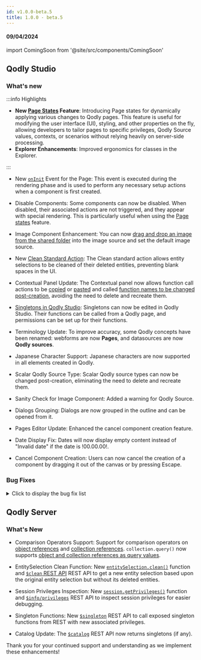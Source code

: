 ```yaml
---
id: v1.0.0-beta.5
title: 1.0.0 - beta.5
---
```




#### 09/04/2024

import ComingSoon from '@site/src/components/ComingSoon'


## Qodly Studio

<h3>What's new</h3>

:::info Highlights

- **New [Page States](../studio/pageLoaders/states/stateOverview.md) Feature**: Introducing Page states for dynamically applying various changes to Qodly pages. This feature is useful for modifying the user interface (UI), styling, and other properties on the fly, allowing developers to tailor pages to specific privileges, Qodly Source values, contexts, or scenarios without relying heavily on server-side processing.
- **Explorer Enhancements**: Improved ergonomics for classes in the Explorer.

:::

- New [`onInit`](../studio/pageLoaders/pageLoaderOverview#triggers-and-events) Event for the Page: This event is executed during the rendering phase and is used to perform any necessary setup actions when a component is first created.

- Disable Components: Some components can now be disabled. When disabled, their associated actions are not triggered, and they appear with special rendering. This is particularly useful when using the [Page states](../studio/pageLoaders/states/stateOverview.md) feature.

- Image Component Enhancement: You can now [drag and drop an image from the shared folder](../studio/pageLoaders/components/image.md#drag-and-drop-from-shared-folder) into the image source and set the default image source.

- New [Clean Standard Action](../studio/pageLoaders/events.md#qodly-sources): The Clean standard action allows entity selections to be cleaned of their deleted entities, preventing blank spaces in the UI.

- Contextual Panel Update: The Contextual panel now allows function call actions to be [copied](../studio/pageLoaders/events#copying-an-event-action) or [pasted](../studio/pageLoaders/events#pasting-an-event-action) and called [function names to be changed post-creation](../studio/pageLoaders/events#modifying-a-function-call), avoiding the need to delete and recreate them.

- [Singletons in Qodly Studio](../language/basics/lang-classes.md#singleton-classes): Singletons can now be edited in Qodly Studio. Their functions can be called from a Qodly page, and permissions can be set up for their functions.

- Terminology Update: To improve accuracy, some Qodly concepts have been renamed: webforms are now **Pages**, and datasources are now **Qodly sources**.

- Japanese Character Support: Japanese characters are now supported in all elements created in Qodly.

- Scalar Qodly Source Type: Scalar Qodly source types can now be changed post-creation, eliminating the need to delete and recreate them.

- Sanity Check for Image Component: Added a warning for Qodly Source.

- Dialogs Grouping: Dialogs are now grouped in the outline and can be opened from it.

- Pages Editor Update: Enhanced the cancel component creation feature.

- Date Display Fix: Dates will now display empty content instead of "Invalid date" if the date is !00.00.00!.

- Cancel Component Creation: Users can now cancel the creation of a component by dragging it out of the canvas or by pressing Escape.


<h3>Bug Fixes </h3>

<details><summary>Click to display the bug fix list</summary>

- Object displays date instead of number.
- Setting the pagesize on qodly source at creation is not saved.
- Calling singleton computed property resets Qodly Page unexpectedly.
- Properties panel - The lowercase has the uppercase icon in the transform properties.
- Qodly sources - The initial value input doesn't have a right border color for array and object types. - The dialog's icon is tiny if the name of the dialog is very long.
- Disable component - Some components can't be disabled.
- There is no edition control when we modify the initial value (qodly source of type Date).
- the qodly sources color selector should be disabled (same as dialogs).
- the green line persists when we D & D a column in datatable.
- Explorer (Classes) - The folder is empty for new projects.
- Dialogs - On Init event freezes the page.
- Event action prototype is not updated When the user validates the new called function.
- Contextual Panel - the function edit pop up is missplaced.
- Select Input - default value should be before options.
- Matrix - For a collection of objects, the selected element is not set properly at first loading.
- The position of sanity check inspector is not correct when we change the size of the contextual panel.
- Dialogs - Popup not displayed after a function call.
- self.disabled css not applicable in build mode.
- Data not displayed in webform loader.
- Unwanted repeated event.
- Explorer (Classes) - Rename a dataclass in the model causes the classes turn to grey in the Explorer.
- Explorer (Classes) - Sometimes a Dataclass folder is closed without any user action for that.
- Explorer (Classes) - Rename a user class to an existing ORDA Data Model Class should be impossible.
- Failed to open the file when we renamed the dataclass in the model. (ref. Q169-2863)
- Time - Time attribute of a saved entity received from the server is not displayed.
- Dialogs - D&D a component after a component followed by a dialog does not show the green line.
- Parentheses in a comment are rendered with colors.
- Expanding outline of a page not working.
- Dialog button shows nothing whereas Dialogs exist for the webform.
- Explorer (Classes) - If the DataStore class is empty, add a function in it from the Model has no effect.
- Reset value dialog disappears for the properties of type select.
- Flickering when we hover on Image.
- The width property should be before the height property in (basic) properties list.
- The button "create webForm" should be disabled until we receive a response from the server.
- Select Box - Enable search is not properly aligned.
- Dialog's close icon disappears when we reduce the size of the webform.
- The styleBox gets disabled if it contains a disabled button.
- Webform loader's issue: matrix not displaying its content when onloading the page and executing a function.
- Standard action - Copy does not work for a related entities attribute.
- Time - Input text with type time - + 1 hour is made when we enter the input.
- The scroll appears behind the webForms Tab.
- LSP does not recognize `.new()`, `.get()`, `.first()`, `.extract()`, `distinct()`, etc. when .4qs file is missing.
- Custom Component 'Text Editor' causing issues in a matrix.
- The tip (Bulb) is not properly aligned in Components list and is cut in the server side ref basic mode.
- Server crashes when calling a function on a shared qodly source (entity).
- Date format festival (when in an object).
- Events - The datatable flickers when the event last is executed.
- Checkbox resulting from a direct drop of boolean on canvas cannot be updated regarding its qodly source.
- Model editor - The inputs in the model editor do not lose focus when clicking on other inputs.
- Code editor - the error message is displayed behind the tabs.
- Datatable - The image must fit with the column width and height.
- Renderer - an error is displayed when we try and get all entities in the renderer.
- Model editor - "Undefined" appears when I try to cancel the creation or edition.
- Qodly Demo Users : picture not found.
- Data model - The attribute type for computed attribute of type EntitySelection is not returned by the REST API $catalog/$all.
- Dialog height issue when the webform position is relative & the canvas is scrollable.
- Sanity check : set value/Clear/reset do not trigger missing qodly source error.
- flex start in justify and start in align should be selected by default when we choose flex.
- Outline: name too long.
- Outline hide action should only hide in the editor, not the preview.
- Datatable is not displayed when we use a webForm with properties display is flex direction column and content is too large in height.
- Qodly Sources - boolean qodly source is not displayed with the right variant.
- Methods - the confirmation pop up for saving always appears when saving a new method.
- Tabs Component - resetting the variant property doesn't back to the default value.
- File upload component makes the Save standard action not to be called.
- The server side reference should not be editable in a state.
- Upload Picture not working correctly.
- Datatable - the datatable doesn't display the correct data.
- Tabs - The rename input border is not updated with the new Qodly aesthetics.
- Tabs - the tab stays blocked in a reloading state.
- Craft Components - Permitted to have a craft component without a name.
- Craft Components- the error message is not displayed correctly.
- Standard action - Copy standard action fails.
- Dialogs - The dialog menu remains displayed when we try to create a new one.
- Events - the select a function menu stay displayed when we scroll.
- Roles and privileges - Sorting the names of the privileges doesn't work correctly.
- A vertical scroll bar appears when we try to edit a qodly source of type element of an array.
- Adding a variable in the debugger generates an error.
- Console Error: cannot read properties of null when onloading a nested matrix.
- Can't move the models after the WT ends.
- Unknown error when we execute a method.
- onChange event spree with high latency network.
- Dialogs - The draggable option doesn't work when we activate the animated option.
- Dialogs - the scroll doesn't appear in edition mode.
- The input of the webForm property disappears in the navigation action.
- The target/value still appears even after the removal of the data source.
- Roles and privileges - the delete icon doesn't appear in the popup.
- Sanity check - the error message is wrong when we use a non-existent qodly source.
- Buttons such as preview and renderer do not appear when the browser size is reduced, a scroll bar should be implemented.
- we should have control of webForm name size.
- Roles and Privileges - the tab is opened in preview mode.
- Explorer - The opened file remains open even after it has been deleted from shared.
- Default parameters when creating a new navigation action.
- Sanity check about copying from the "iterate with" value of a matrix to an entity.
- Dialogs - open a dialog in on load webForm doesn't work in preview mode and works in renderer mode.
- "Oops something wrong happened... " appears when we use open event panel.
- Renamed Local CSS Classes Not Updating in Component Properties Panel.
- Some menus are not updated with the new Qodly aesthetics.
Contextual panel - the action type is automatically switched to copy when we change the Source ds.
- Invalid characters are accepted in the model's functions.
- The collapse button doesn't exist in a standard action if we choose a state or dialogs.
- We can create web forms with names starting with "_" or a number.
- Roles and Privileges - privileges are still counted in the roles even if they are deleted.
- Events - The standard action logout is not collapsible.
- Attribute that is binded with a custom component will not iterate in matrix.
-We shouldn't DnD a component in the webForm if a dialog is open.
- The UUID is not generated for an existing datacalass or a storage attribute/related attribute does not have a UUID.
- Simple action - when we duplicate a button with a setValue action, the value doesn't change when we switch to the first button.
- onChange event not executed in the text input of type duration.
- When the text input of type duration has no format, the values are incremented automatically.
- We encounter NaN (Not a Number) values when we select duration using the text input.
- The icon and the button className property are lost when switching between states.
- Quit session / logout - The hidden function ds.__logout is shown in the type ahead + the catalog.
- Image / Qodly source - Image for a newly created entity is not displayed in an image component.
- Image component - Image not displayed after saving an entity.



</details>


## Qodly Server

<h3> What's New </h3>


- Comparison Operators Support: Support for comparison operators on [object references](../language/basics/lang-object.md#object-operators) and [collection references](../language/basics/lang-collection.md#collection-operators). `collection.query()` now supports [object and collection references as query values](../language/CollectionClass.md#object-or-collection-reference-as-value).

- EntitySelection Clean Function: New [`entitySelection.clean()`](../language/EntitySelectionClass.md#clean) function and [`$clean` REST API](../api/$clean.md) REST API to get a new entity selection based upon the original entity selection but without its deleted entities.

- Session Privileges Inspection: New [`session.getPrivileges()`](../language/SessionClass.md#getprivileges) function and [`$info/privileges`](../api/$info.md) REST API to inspect session privileges for easier debugging.

- Singleton Functions: New [`$singleton`](../api/$singleton.md) REST API to call exposed singleton functions from REST with new associated privileges.

- Catalog Update: The [`$catalog`](../api/$catalog.md) REST API now returns singletons (if any).



Thank you for your continued support and understanding as we implement these enhancements!
